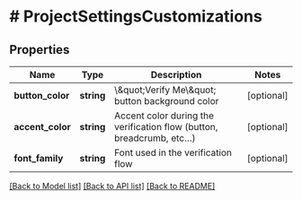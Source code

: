 # # ProjectSettingsCustomizations

## Properties

Name | Type | Description | Notes
------------ | ------------- | ------------- | -------------
**button_color** | **string** | \\\&quot;Verify Me\\\&quot; button background color | [optional] 
**accent_color** | **string** | Accent color during the verification flow (button, breadcrumb, etc…) | [optional] 
**font_family** | **string** | Font used in the verification flow | [optional] 

[[Back to Model list]](../../README.md#documentation-for-models) [[Back to API list]](../../README.md#documentation-for-api-endpoints) [[Back to README]](../../README.md)


